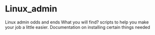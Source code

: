 # Linux_admin
Linux admin odds and ends
What you will find?
scripts to help you make your job a little easier.
Documentation on installing certain things needed
